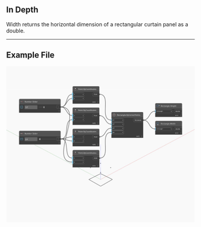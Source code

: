 ## In Depth
Width returns the horizontal dimension of a rectangular curtain panel as a double.
___
## Example File

![Width](./Autodesk.DesignScript.Geometry.Rectangle.Width_img.jpg)


